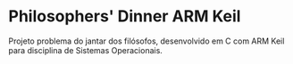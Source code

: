 # Philosophers' Dinner ARM Keil

Projeto problema do jantar dos filósofos, desenvolvido em C com ARM Keil para disciplina de Sistemas Operacionais. 
